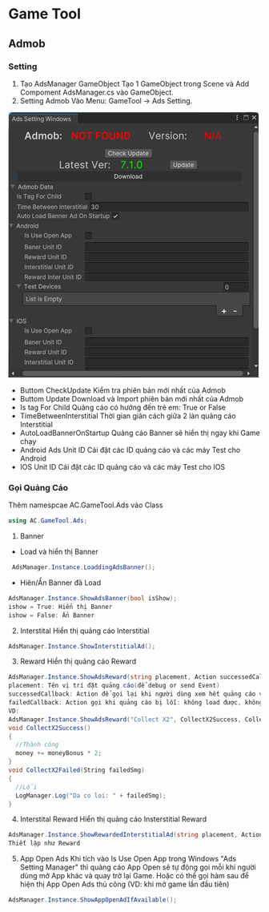 # Game Tool
## Admob
### Setting 
1. Tạo AdsManager GameObject
Tạo 1 GameObject trong Scene và Add Compoment AdsManager.cs vào GameObject.
2. Setting Admob
Vào Menu: GameTool -> Ads Setting.

![Ad Manager Panel](https://github.com/anhcon1995pt/UploadImageGameTool/blob/main/Screenshot%202022-07-19%20062239.png)

* Buttom CheckUpdate
Kiểm tra phiên bản mới nhất của Admob
* Buttom Update
Download và Import phiên bản mới nhất của Admob
* Is tag For Child
Quảng cáo có hướng đến trẻ em: True or False
* TimeBetweenInterstitial
Thời gian giãn cách giữa 2 làn quảng cáo Interstitial
* AutoLoadBannerOnStartup
Quảng cáo Banner sẽ hiển thị ngay khi Game chạy
* Android Ads Unit ID
Cái đặt các ID quảng cáo và các máy Test cho Android
* IOS Unit ID
Cái đặt các ID quảng cáo và các máy Test cho IOS
### Gọi Quảng Cáo
Thêm namespcae AC.GameTool.Ads vào Class
```C#
using AC.GameTool.Ads;
```
1. Banner
* Load và hiển thị Banner
```C#
 AdsManager.Instance.LoaddingAdsBanner();
```
* Hiên/Ẩn Banner đã Load
```C#
AdsManager.Instance.ShowAdsBanner(bool isShow);
ishow = True: Hiển thị Banner
ishow = False: Ẩn Banner
```
2. Interstital
Hiển thị quảng cáo Interstitial
```C#
AdsManager.Instance.ShowInterstitialAd();
```
3. Reward
Hiển thị quảng cáo Reward
```C#
AdsManager.Instance.ShowAdsReward(string placement, Action successedCallback, Action<string> failedCallback);
placement: Tên vị trí đặt quảng cáo(để debug or send Event)
successedCallback: Action để gọi lại khi người dùng xem hết quảng cáo và nhận thưởng
failedCallback: Action gọi khi quảng cáo bị lỗi: không load được, không hiển thị, lỗi mạng,...
VD:
AdsManager.Instance.ShowAdsReward("Collect X2", CollectX2Success, CollectX2Failed);
void CollectX2Success()
{
  //Thành công
  money += moneyBonus * 2;
}
void CollectX2Failed(String failedSmg)
{
  //Lỗi
  LogManager.Log("Da co loi: " + failedSmg);
}
```
4. Interstital Reward
Hiển thị quảng cáo Insterstitial Reward
```C#
AdsManager.Instance.ShowRewardedInterstitialAd(string placement, Action successedCallback, Action<string> failedCallback);
Thiết lập như Reward
```
5. App Open Ads
Khi tích vào Is Use Open App trong Windows "Ads Setting Manager" thì quảng cáo App Open sẽ tự động gọi mỗi khi người dùng mở App khác và quay trở lại Game.
Hoặc có thể gọi hàm sau để hiện thị App Open Ads thủ công (VD: khi mở game lần đầu tiên)
```C#
AdsManager.Instance.ShowAppOpenAdIfAvailable();
```